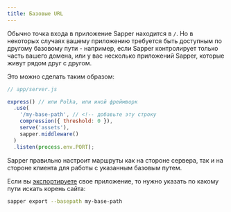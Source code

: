 ```yaml
---
title: Базовые URL
---
```


Обычно точка входа в приложение Sapper находится в `/`. Но в некоторых случаях вашему приложению требуется быть доступным по другому базовому пути - например, если Sapper контролирует только часть вашего домена, или у вас несколько приложений Sapper, которые живут рядом друг с другом.

Это можно сделать таким образом:

```js
// app/server.js

express() // или Polka, или иной фреймворк
  .use(
    '/my-base-path', // <!-- добавьте эту строку
    compression({ threshold: 0 }),
    serve('assets'),
    sapper.middleware()
  )
  .listen(process.env.PORT);
```

Sapper правильно настроит маршруты как на стороне сервера, так и на стороне клиента для работы с указанным базовым путем.

Если вы [экспортируете](guide#exporting) свое приложение, то нужно указать по какому пути искать корень сайта:

```bash
sapper export --basepath my-base-path
```
